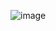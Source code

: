 ![image](https://user-images.githubusercontent.com/63789702/188307324-feace7bf-6d93-439d-89b2-6f6319773810.png)
